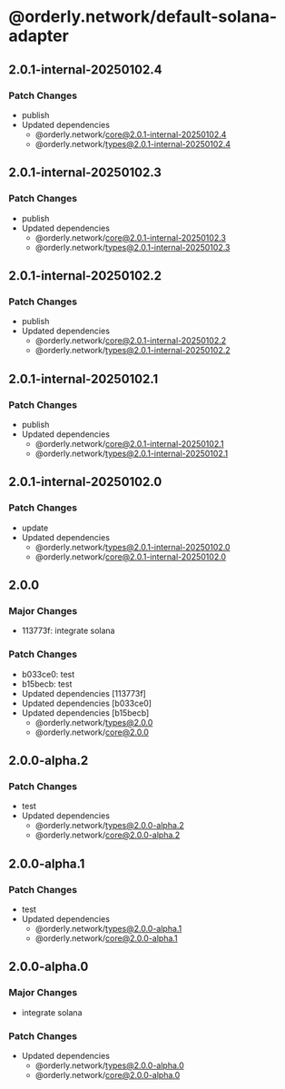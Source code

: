 # @orderly.network/default-solana-adapter

## 2.0.1-internal-20250102.4

### Patch Changes

- publish
- Updated dependencies
  - @orderly.network/core@2.0.1-internal-20250102.4
  - @orderly.network/types@2.0.1-internal-20250102.4

## 2.0.1-internal-20250102.3

### Patch Changes

- publish
- Updated dependencies
  - @orderly.network/core@2.0.1-internal-20250102.3
  - @orderly.network/types@2.0.1-internal-20250102.3

## 2.0.1-internal-20250102.2

### Patch Changes

- publish
- Updated dependencies
  - @orderly.network/core@2.0.1-internal-20250102.2
  - @orderly.network/types@2.0.1-internal-20250102.2

## 2.0.1-internal-20250102.1

### Patch Changes

- publish
- Updated dependencies
  - @orderly.network/core@2.0.1-internal-20250102.1
  - @orderly.network/types@2.0.1-internal-20250102.1

## 2.0.1-internal-20250102.0

### Patch Changes

- update
- Updated dependencies
  - @orderly.network/types@2.0.1-internal-20250102.0
  - @orderly.network/core@2.0.1-internal-20250102.0

## 2.0.0

### Major Changes

- 113773f: integrate solana

### Patch Changes

- b033ce0: test
- b15becb: test
- Updated dependencies [113773f]
- Updated dependencies [b033ce0]
- Updated dependencies [b15becb]
  - @orderly.network/types@2.0.0
  - @orderly.network/core@2.0.0

## 2.0.0-alpha.2

### Patch Changes

- test
- Updated dependencies
  - @orderly.network/types@2.0.0-alpha.2
  - @orderly.network/core@2.0.0-alpha.2

## 2.0.0-alpha.1

### Patch Changes

- test
- Updated dependencies
  - @orderly.network/types@2.0.0-alpha.1
  - @orderly.network/core@2.0.0-alpha.1

## 2.0.0-alpha.0

### Major Changes

- integrate solana

### Patch Changes

- Updated dependencies
  - @orderly.network/types@2.0.0-alpha.0
  - @orderly.network/core@2.0.0-alpha.0
